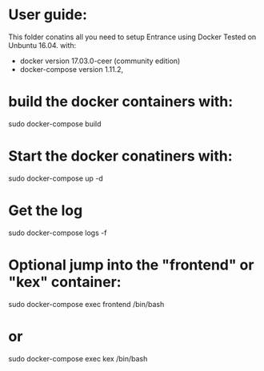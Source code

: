 # User guide:
This folder conatins all you need to setup Entrance using Docker 
Tested on Unbuntu 16.04. with:
- docker version 17.03.0-ceer (community edition)
- docker-compose version 1.11.2,

# build the docker containers with:
sudo docker-compose build

# Start the docker conatiners with:
sudo docker-compose up -d

# Get the log
sudo docker-compose logs -f

# Optional jump into the "frontend" or "kex" container:  

sudo docker-compose exec frontend /bin/bash 
# or 
sudo docker-compose exec kex /bin/bash 

